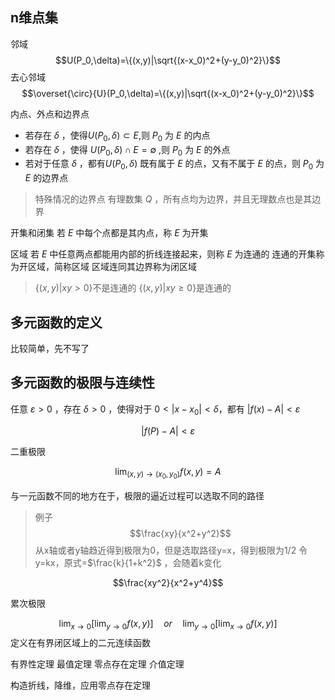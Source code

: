 ## n维点集


邻域
$$U(P_0,\delta)=\{(x,y)|\sqrt{(x-x_0)^2+(y-y_0)^2}\}$$
去心邻域
$$\overset{\circ}{U}(P_0,\delta)=\{(x,y)|\sqrt{(x-x_0)^2+(y-y_0)^2}\}$$

内点、外点和边界点
- 若存在 $\delta$ ，使得$U(P_0,\delta)\subset E$,则 $P_0$ 为 $E$ 的内点
- 若存在 $\delta$ ，使得 $U(P_0,\delta)\cap E=\emptyset$ ,则 $P_0$ 为 $E$ 的外点
- 若对于任意 $\delta$ ，都有$U(P_0,\delta)$ 既有属于 $E$ 的点，又有不属于 $E$ 的点，则 $P_0$ 为 $E$ 的边界点

> 特殊情况的边界点
> 有理数集 $Q$ ，所有点均为边界，并且无理数点也是其边界

开集和闭集
若 $E$ 中每个点都是其内点，称 $E$ 为开集

区域
若 $E$ 中任意两点都能用内部的折线连接起来，则称 $E$ 为连通的
连通的开集称为开区域，简称区域
区域连同其边界称为闭区域

> $\{ (x,y)|xy > 0 \}$不是连通的
> $\{ (x,y)|xy\geq 0 \}$是连通的

## 多元函数的定义


比较简单，先不写了


## 多元函数的极限与连续性


任意 $\varepsilon>0$ ，存在 $\delta>0$ ，使得对于 $0<|x-x_0|<\delta$，都有 $|f(x)-A|<\varepsilon$ 


$$|f(P)-A|<\varepsilon$$


二重极限

$$\lim_{(x,y)\rightarrow(x_0,y_0)} f(x,y)=A$$

与一元函数不同的地方在于，极限的逼近过程可以选取不同的路径


> 例子
> $$\frac{xy}{x^2+y^2}$$
> 从x轴或者y轴趋近得到极限为0，但是选取路径y=x，得到极限为1/2
> 令 y=kx，原式=$\frac{k}{1+k^2}$ ，会随着k变化
> 



$$\frac{xy^2}{x^2+y^4}$$

累次极限

$$\lim_{x\rightarrow 0} [\lim_{y\rightarrow 0}f(x,y)] \quad or \quad \lim_{y\rightarrow 0} [\lim_{x\rightarrow 0}f(x,y)]$$
定义在有界闭区域上的二元连续函数

有界性定理
最值定理
零点存在定理
介值定理

构造折线，降维，应用零点存在定理







